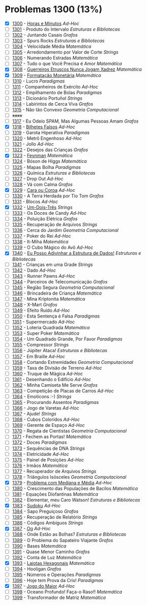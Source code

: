 # Problemas 1300 (13%)

  - [x]  [1300](https://www.beecrowd.com.br/judge/pt/problems/view/1300) - [Horas e Minutos](https://github.com/potigol/beecrowd/blob/master/src/1300/1300.poti) *Ad-Hoc*
  - [ ]  [1301](https://www.beecrowd.com.br/judge/pt/problems/view/1301) - Produto do Intervalo *Estruturas e Bibliotecas*
  - [ ]  [1302](https://www.beecrowd.com.br/judge/pt/problems/view/1302) - Juntando Casais *Grafos*
  - [ ]  [1303](https://www.beecrowd.com.br/judge/pt/problems/view/1303) - Spurs Rocks *Estruturas e Bibliotecas*
  - [ ]  [1304](https://www.beecrowd.com.br/judge/pt/problems/view/1304) - Velocidade Média *Matemática*
  - [ ]  [1305](https://www.beecrowd.com.br/judge/pt/problems/view/1305) - Arredondamento por Valor de Corte *Strings*
  - [ ]  [1306](https://www.beecrowd.com.br/judge/pt/problems/view/1306) - Numerando Estradas *Matemática*
  - [ ]  [1307](https://www.beecrowd.com.br/judge/pt/problems/view/1307) - Tudo o que Você Precisa é Amor *Matemática*
  - [x]  [1308](https://www.beecrowd.com.br/judge/pt/problems/view/1308) - [Guerreiros Etruscos Nunca Jogam Xadrez](https://github.com/potigol/beecrowd/blob/master/src/1300/1308.poti) *Matemática*
  - [x]  [1309](https://www.beecrowd.com.br/judge/pt/problems/view/1309) - [Formatação Monetária](https://github.com/potigol/beecrowd/blob/master/src/1300/1309.poti) *Matemática*
  - [ ]  [1310](https://www.beecrowd.com.br/judge/pt/problems/view/1310) - Lucro *Paradigmas*
  - [ ]  [1311](https://www.beecrowd.com.br/judge/pt/problems/view/1311) - Companheiros de Exército *Ad-Hoc*
  - [ ]  [1312](https://www.beecrowd.com.br/judge/pt/problems/view/1312) - Empilhamento de Bolas *Paradigmas*
  - [ ]  [1313](https://www.beecrowd.com.br/judge/pt/problems/view/1313) - Dicionário Portuñol *Strings*
  - [ ]  [1314](https://www.beecrowd.com.br/judge/pt/problems/view/1314) - Labirintos de Cerca Viva *Grafos*
  - [ ]  [1315](https://www.beecrowd.com.br/judge/pt/problems/view/1315) - Não tão Convexo *Geometria Computacional*
  - [ ] ~~xxxx~~
  - [ ]  [1317](https://www.beecrowd.com.br/judge/pt/problems/view/1317) - Eu Odeio SPAM, Mas Algumas Pessoas Amam *Grafos*
  - [x]  [1318](https://www.beecrowd.com.br/judge/pt/problems/view/1318) - [Bilhetes Falsos](https://github.com/potigol/beecrowd/blob/master/src/1300/1318.poti) *Ad-Hoc*
  - [ ]  [1319](https://www.beecrowd.com.br/judge/pt/problems/view/1319) - Garota Hiperativa *Paradigmas*
  - [ ]  [1320](https://www.beecrowd.com.br/judge/pt/problems/view/1320) - Metrô Engenhoso *Ad-Hoc*
  - [ ]  [1321](https://www.beecrowd.com.br/judge/pt/problems/view/1321) - Jollo *Ad-Hoc*
  - [ ]  [1322](https://www.beecrowd.com.br/judge/pt/problems/view/1322) - Desejos das Crianças *Grafos*
  - [x]  [1323](https://www.beecrowd.com.br/judge/pt/problems/view/1323) - [Feynman](https://github.com/potigol/beecrowd/blob/master/src/1300/1323.poti) *Matemática*
  - [ ]  [1324](https://www.beecrowd.com.br/judge/pt/problems/view/1324) - Bóson de Higgs *Matemática*
  - [ ]  [1325](https://www.beecrowd.com.br/judge/pt/problems/view/1325) - Mapas Bolha *Paradigmas*
  - [ ]  [1326](https://www.beecrowd.com.br/judge/pt/problems/view/1326) - Química *Estruturas e Bibliotecas*
  - [ ]  [1327](https://www.beecrowd.com.br/judge/pt/problems/view/1327) - Drop Out *Ad-Hoc*
  - [ ]  [1328](https://www.beecrowd.com.br/judge/pt/problems/view/1328) - Vá com Calma *Grafos*
  - [x]  [1329](https://www.beecrowd.com.br/judge/pt/problems/view/1329) - [Cara ou Coroa](https://github.com/potigol/beecrowd/blob/master/src/1300/1329.poti) *Ad-Hoc*
  - [ ]  [1330](https://www.beecrowd.com.br/judge/pt/problems/view/1330) - A Terra Herdada por Tio Tom *Grafos*
  - [ ]  [1331](https://www.beecrowd.com.br/judge/pt/problems/view/1331) - Blocos *Ad-Hoc*
  - [x]  [1332](https://www.beecrowd.com.br/judge/pt/problems/view/1332) - [Um-Dois-Três](https://github.com/potigol/beecrowd/blob/master/src/1300/1332.poti) *Strings*
  - [ ]  [1333](https://www.beecrowd.com.br/judge/pt/problems/view/1333) - Os Doces de Candy *Ad-Hoc*
  - [ ]  [1334](https://www.beecrowd.com.br/judge/pt/problems/view/1334) - Poluição Elétrica *Grafos*
  - [ ]  [1335](https://www.beecrowd.com.br/judge/pt/problems/view/1335) - Recuperação de Arquivos *Strings*
  - [ ]  [1336](https://www.beecrowd.com.br/judge/pt/problems/view/1336) - Cerca do Jardim *Geometria Computacional*
  - [ ]  [1337](https://www.beecrowd.com.br/judge/pt/problems/view/1337) - Poker do Rei *Ad-Hoc*
  - [ ]  [1338](https://www.beecrowd.com.br/judge/pt/problems/view/1338) - It-Miha *Matemática*
  - [ ]  [1339](https://www.beecrowd.com.br/judge/pt/problems/view/1339) - O Cubo Mágico do Avô *Ad-Hoc*
  - [x]  [1340](https://www.beecrowd.com.br/judge/pt/problems/view/1340) - [Eu Posso Adivinhar a Estrutura de Dados!](https://github.com/potigol/beecrowd/blob/master/src/1300/1340.poti) *Estruturas e Bibliotecas*
  - [ ]  [1341](https://www.beecrowd.com.br/judge/pt/problems/view/1341) - Crianças em uma Grade *Strings*
  - [ ]  [1342](https://www.beecrowd.com.br/judge/pt/problems/view/1342) - Dado *Ad-Hoc*
  - [ ]  [1343](https://www.beecrowd.com.br/judge/pt/problems/view/1343) - Runner Pawns *Ad-Hoc*
  - [ ]  [1344](https://www.beecrowd.com.br/judge/pt/problems/view/1344) - Parceiros de Telecomunicação *Grafos*
  - [ ]  [1345](https://www.beecrowd.com.br/judge/pt/problems/view/1345) - Região Segura *Geometria Computacional*
  - [ ]  [1346](https://www.beecrowd.com.br/judge/pt/problems/view/1346) - Brincadeira de Criança *Matemática*
  - [ ]  [1347](https://www.beecrowd.com.br/judge/pt/problems/view/1347) - Mina Kriptonita *Matemática*
  - [ ]  [1348](https://www.beecrowd.com.br/judge/pt/problems/view/1348) - X-Mart *Grafos*
  - [ ]  [1349](https://www.beecrowd.com.br/judge/pt/problems/view/1349) - Efeito Ruído *Ad-Hoc*
  - [ ]  [1350](https://www.beecrowd.com.br/judge/pt/problems/view/1350) - Esta Sentença é Falsa *Paradigmas*
  - [ ]  [1351](https://www.beecrowd.com.br/judge/pt/problems/view/1351) - Supermercado *Ad-Hoc*
  - [ ]  [1352](https://www.beecrowd.com.br/judge/pt/problems/view/1352) - Loteria Quadrada *Matemática*
  - [ ]  [1353](https://www.beecrowd.com.br/judge/pt/problems/view/1353) - Super Poker *Matemática*
  - [ ]  [1354](https://www.beecrowd.com.br/judge/pt/problems/view/1354) - Um Quadrado Grande, Por Favor *Paradigmas*
  - [ ]  [1355](https://www.beecrowd.com.br/judge/pt/problems/view/1355) - Compressor *Strings*
  - [ ]  [1356](https://www.beecrowd.com.br/judge/pt/problems/view/1356) - Júpiter Ataca! *Estruturas e Bibliotecas*
  - [ ]  [1357](https://www.beecrowd.com.br/judge/pt/problems/view/1357) - Em Braille *Ad-Hoc*
  - [ ]  [1358](https://www.beecrowd.com.br/judge/pt/problems/view/1358) - Cortando Extremidades *Geometria Computacional*
  - [ ]  [1359](https://www.beecrowd.com.br/judge/pt/problems/view/1359) - Taxa de Divisão de Terreno *Ad-Hoc*
  - [ ]  [1360](https://www.beecrowd.com.br/judge/pt/problems/view/1360) - Truque de Mágica *Ad-Hoc*
  - [ ]  [1361](https://www.beecrowd.com.br/judge/pt/problems/view/1361) - Desenhando o Edifício *Ad-Hoc*
  - [ ]  [1362](https://www.beecrowd.com.br/judge/pt/problems/view/1362) - Minha Camiseta Me Serve *Grafos*
  - [ ]  [1363](https://www.beecrowd.com.br/judge/pt/problems/view/1363) - Competição de Placas de Carros *Ad-Hoc*
  - [ ]  [1364](https://www.beecrowd.com.br/judge/pt/problems/view/1364) - Emoticons :-) *Strings*
  - [ ]  [1365](https://www.beecrowd.com.br/judge/pt/problems/view/1365) - Procurando Assentos *Paradigmas*
  - [ ]  [1366](https://www.beecrowd.com.br/judge/pt/problems/view/1366) - Jogo de Varetas *Ad-Hoc*
  - [ ]  [1367](https://www.beecrowd.com.br/judge/pt/problems/view/1367) - Ajude! *Strings*
  - [ ]  [1368](https://www.beecrowd.com.br/judge/pt/problems/view/1368) - Cubos Coloridos *Ad-Hoc*
  - [ ]  [1369](https://www.beecrowd.com.br/judge/pt/problems/view/1369) - Gerente de Espaço *Ad-Hoc*
  - [ ]  [1370](https://www.beecrowd.com.br/judge/pt/problems/view/1370) - Regata de Cientistas *Geometria Computacional*
  - [ ]  [1371](https://www.beecrowd.com.br/judge/pt/problems/view/1371) - Fechem as Portas! *Matemática*
  - [ ]  [1372](https://www.beecrowd.com.br/judge/pt/problems/view/1372) - Doces *Paradigmas*
  - [ ]  [1373](https://www.beecrowd.com.br/judge/pt/problems/view/1373) - Sequências de DNA *Strings*
  - [ ]  [1374](https://www.beecrowd.com.br/judge/pt/problems/view/1374) - Eletricidade *Ad-Hoc*
  - [ ]  [1375](https://www.beecrowd.com.br/judge/pt/problems/view/1375) - Painel de Posições *Ad-Hoc*
  - [ ]  [1376](https://www.beecrowd.com.br/judge/pt/problems/view/1376) - Irmãos *Matemática*
  - [ ]  [1377](https://www.beecrowd.com.br/judge/pt/problems/view/1377) - Recuperador de Arquivos *Strings*
  - [ ]  [1378](https://www.beecrowd.com.br/judge/pt/problems/view/1378) - Triângulos Isósceles *Geometria Computacional*
  - [x]  [1379](https://www.beecrowd.com.br/judge/pt/problems/view/1379) - [Problema com Mediana e Média](https://github.com/potigol/beecrowd/blob/master/src/1300/1379.poti) *Ad-Hoc*
  - [ ]  [1380](https://www.beecrowd.com.br/judge/pt/problems/view/1380) - Crescimento das Populações de Bacilos *Matemática*
  - [ ]  [1381](https://www.beecrowd.com.br/judge/pt/problems/view/1381) - Equações Diofantinas *Matemática*
  - [ ]  [1382](https://www.beecrowd.com.br/judge/pt/problems/view/1382) - Elementar, meu Caro Watson! *Estruturas e Bibliotecas*
  - [x]  [1383](https://www.beecrowd.com.br/judge/pt/problems/view/1383) - [Sudoku](https://github.com/potigol/beecrowd/blob/master/src/1300/1383.poti) *Ad-Hoc*
  - [ ]  [1384](https://www.beecrowd.com.br/judge/pt/problems/view/1384) - Sapo Preguiçoso *Grafos*
  - [ ]  [1385](https://www.beecrowd.com.br/judge/pt/problems/view/1385) - Recuperação de Relatório *Strings*
  - [ ]  [1386](https://www.beecrowd.com.br/judge/pt/problems/view/1386) - Códigos Ambíguos *Strings*
  - [x]  [1387](https://www.beecrowd.com.br/judge/pt/problems/view/1387) - [Og](https://github.com/potigol/beecrowd/blob/master/src/1300/1387.poti) *Ad-Hoc*
  - [ ]  [1388](https://www.beecrowd.com.br/judge/pt/problems/view/1388) - Onde Estão as Bolhas? *Estruturas e Bibliotecas*
  - [ ]  [1389](https://www.beecrowd.com.br/judge/pt/problems/view/1389) - O Problema do Sapateiro Viajante *Grafos*
  - [ ]  [1390](https://www.beecrowd.com.br/judge/pt/problems/view/1390) - Bases *Matemática*
  - [ ]  [1391](https://www.beecrowd.com.br/judge/pt/problems/view/1391) - Quase Menor Caminho *Grafos*
  - [ ]  [1392](https://www.beecrowd.com.br/judge/pt/problems/view/1392) - Conta de Luz *Matemática*
  - [x]  [1393](https://www.beecrowd.com.br/judge/pt/problems/view/1393) - [Lajotas Hexagonais](https://github.com/potigol/beecrowd/blob/master/src/1300/1393.poti) *Matemática*
  - [ ]  [1394](https://www.beecrowd.com.br/judge/pt/problems/view/1394) - Hooligan *Grafos*
  - [ ]  [1395](https://www.beecrowd.com.br/judge/pt/problems/view/1395) - Números e Operações *Paradigmas*
  - [ ]  [1396](https://www.beecrowd.com.br/judge/pt/problems/view/1396) - Hoje tem Prova da Cris! *Paradigmas*
  - [x]  [1397](https://www.beecrowd.com.br/judge/pt/problems/view/1397) - [Jogo do Maior](https://github.com/potigol/beecrowd/blob/master/src/1300/1397.poti) *Ad-Hoc*
  - [ ]  [1398](https://www.beecrowd.com.br/judge/pt/problems/view/1398) - Oceano Profundo! Faça-o Raso!! *Matemática*
  - [ ]  [1399](https://www.beecrowd.com.br/judge/pt/problems/view/1399) - Transformador de Matriz *Matemática*